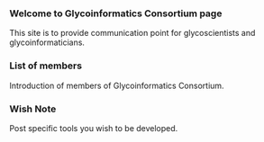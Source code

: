 ### Welcome to Glycoinformatics Consortium page
This site is to provide communication point for glycoscientists and glycoinformaticians.

### List of members
Introduction of members of Glycoinformatics Consortium.

### Wish Note
Post specific tools you wish to be developed.